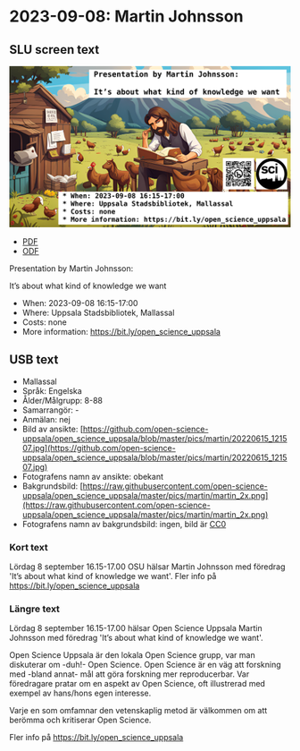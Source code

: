 # 2023-09-08: Martin Johnsson


## SLU screen text

![](martin_2x_with_text.png)

 * [PDF](screens_slu.pdf)
 * [ODF](screens_slu.odg)

Presentation by Martin Johnsson:

It’s about what kind of knowledge we want

 * When: 2023-09-08 16:15-17:00
 * Where: Uppsala Stadsbibliotek, Mallassal
 * Costs: none
 * More information: https://bit.ly/open_science_uppsala

## USB text

 * Mallassal
 * Språk: Engelska
 * Ålder/Målgrupp: 8-88
 * Samarrangör: -
 * Anmälan: nej
 * Bild av ansikte: [https://github.com/open-science-uppsala/open_science_uppsala/blob/master/pics/martin/20220615_121507.jpg](https://github.com/open-science-uppsala/open_science_uppsala/blob/master/pics/martin/20220615_121507.jpg)
 * Fotografens namn av ansikte: obekant
 * Bakgrundsbild: [https://raw.githubusercontent.com/open-science-uppsala/open_science_uppsala/master/pics/martin/martin_2x.png](https://raw.githubusercontent.com/open-science-uppsala/open_science_uppsala/master/pics/martin/martin_2x.png)
 * Fotografens namn av bakgrundsbild: ingen, bild är [CC0](https://en.wikipedia.org/wiki/Creative_Commons_license#Zero_/_public_domain)

### Kort text

Lördag 8 september 16.15-17.00 OSU hälsar Martin Johnsson
med föredrag 'It’s about what kind of knowledge we want'.
Fler info på https://bit.ly/open_science_uppsala

### Längre text

Lördag 8 september 16.15-17.00 hälsar Open Science Uppsala
Martin Johnsson
med föredrag 'It’s about what kind of knowledge we want'.

Open Science Uppsala är den lokala Open Science grupp, 
var man diskuterar om -duh!- Open Science. 
Open Science är en väg att forskning med -bland annat- 
mål att göra forskning mer reproducerbar.
Var föredragare pratar om en aspekt av Open Science, oft
illustrerad med exempel av hans/hons egen interesse.

Varje en som omfamnar den vetenskaplig metod är välkommen
om att berömma och kritiserar Open Science.

Fler info på https://bit.ly/open_science_uppsala
